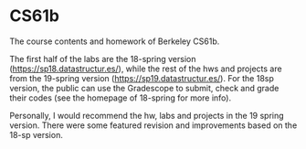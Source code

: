   # CS61b
The course contents and homework of Berkeley CS61b.

The first half of the labs are the 18-spring version (https://sp18.datastructur.es/), 
while the rest of the hws and projects are from the 19-spring version (https://sp19.datastructur.es/).
For the 18sp version, the public can use the Gradescope to submit, check and grade their codes (see the homepage of 18-spring for more info).

Personally, I would recommend the hw, labs and projects in the 19 spring version. There were some featured revision and improvements based on the 18-sp version. 


